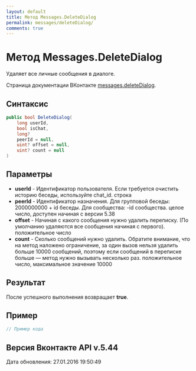 ```yaml
---
layout: default
title: Метод Messages.DeleteDialog
permalink: messages/deleteDialog/
comments: true
---
```

# Метод Messages.DeleteDialog
Удаляет все личные сообщения в диалоге.

Страница документации ВКонтакте [messages.deleteDialog](https://vk.com/dev/messages.deleteDialog).

## Синтаксис
``` csharp
public bool DeleteDialog(
	long userId,
	bool isChat,
	long?
	peerId = null,
	uint? offset = null,
	uint? count = null
)
```

## Параметры
+ **userId** - Идентификатор пользователя. Если требуется очистить историю беседы, используйте chat_id. строка
+ **peerId** - Идентификатор назначения. 
Для групповой беседы: 
2000000000 + id беседы. 
Для сообщества: 
-id сообщества. 
 целое число, доступен начиная с версии 5.38
+ **offset** - Начиная с какого сообщения нужно удалить переписку. (По умолчанию удаляются все сообщения начиная с первого). положительное число
+ **count** - Сколько сообщений нужно удалить. Обратите внимание, что на метод наложено ограничение, за один вызов нельзя удалить больше 10000 сообщений, поэтому если сообщений в переписке больше — метод нужно вызывать несколько раз. положительное число, максимальное значение 10000

## Результат
После успешного выполнения возвращает **true**.

## Пример
``` csharp
// Пример кода
```

## Версия Вконтакте API v.5.44
Дата обновления: 27.01.2016 19:50:49
